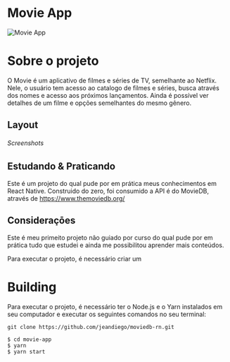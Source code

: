# Movie App
![Movie App](https://github.com/jeandiego/screenshots/blob/main/Movie-App/movie-logo.png?raw=true)

# Sobre o projeto
O Movie é um aplicativo de filmes e séries de TV, semelhante ao Netflix. Nele, o usuário tem acesso ao catalogo de filmes e séries, busca através dos nomes e acesso aos próximos lançamentos. Ainda é possível ver detalhes de um filme e opções semelhantes do mesmo gênero.

## Layout
###### Screenshots




## Estudando & Praticando 
Este é um projeto do qual pude por em prática meus conhecimentos em React Native. Construido do zero, foi consumido a API é do MovieDB, através de https://www.themoviedb.org/

## Consideraçōes
Este é meu primeito projeto não guiado por curso do qual pude por em prática tudo que estudei e ainda me possibilitou aprender mais conteúdos.



Para executar o projeto, é necessário criar um 


# Building
Para executar o projeto, é necessário ter o Node.js e o Yarn instalados em seu computador e executar os seguintes comandos no seu terminal:

```
git clone https://github.com/jeandiego/moviedb-rn.git

$ cd movie-app
$ yarn
$ yarn start
```
